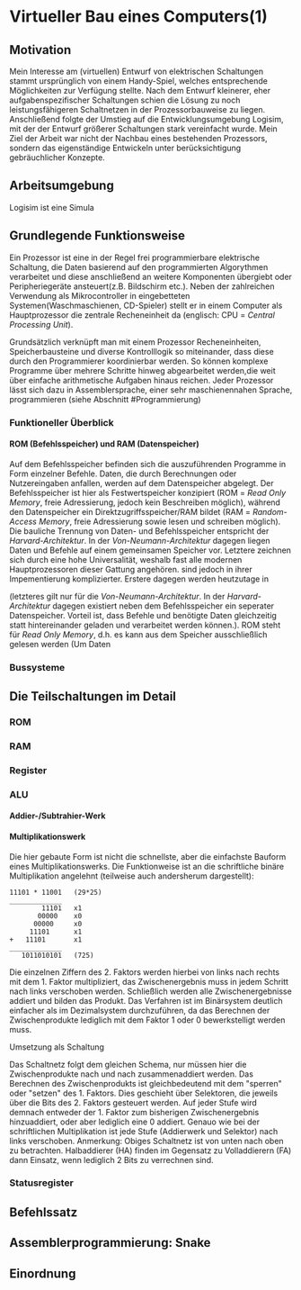 # Virtueller Bau eines Computers(1)

## Motivation

Mein Interesse am (virtuellen) Entwurf von elektrischen Schaltungen stammt ursprünglich von einem Handy-Spiel, welches entsprechende Möglichkeiten zur Verfügung stellte. Nach dem Entwurf kleinerer, eher aufgabenspezifischer Schaltungen schien die Lösung zu noch leistungsfähigeren Schaltnetzen in der Prozessorbauweise zu liegen. Anschließend folgte der Umstieg auf die Entwicklungsumgebung Logisim, mit der der Entwurf größerer Schaltungen stark vereinfacht wurde.
Mein Ziel der Arbeit war nicht der Nachbau eines bestehenden Prozessors, sondern das eigenständige Entwickeln unter berücksichtigung gebräuchlicher Konzepte.

## Arbeitsumgebung

Logisim ist eine Simula
## Grundlegende Funktionsweise
Ein Prozessor ist eine in der Regel frei programmierbare elektrische Schaltung, die Daten basierend auf den programmierten Algorythmen verarbeitet und diese anschließend an weitere Komponenten übergiebt oder Peripheriegeräte ansteuert(z.B. Bildschirm etc.). Neben der zahlreichen Verwendung als Mikrocontroller in eingebetteten Systemen(Waschmaschienen, CD-Spieler) stellt er in einem Computer als Hauptprozessor die zentrale Recheneinheit da (englisch: CPU = *Central Processing Unit*).

Grundsätzlich verknüpft man mit einem Prozessor Recheneinheiten, Speicherbausteine und diverse Kontrolllogik so miteinander, dass diese durch den Programmierer koordinierbar werden. So können komplexe Programme über mehrere Schritte hinweg abgearbeitet werden,die weit über einfache arithmetische Aufgaben hinaus reichen. Jeder Prozessor lässt sich dazu in Assemblersprache, einer sehr maschienennahen Sprache, programmieren (siehe Abschnitt #Programmierung)

### Funktioneller Überblick

#### ROM (Befehlsspeicher) und RAM (Datenspeicher)

Auf dem Befehlsspeicher befinden sich die auszuführenden Programme in Form einzelner Befehle. Daten, die durch Berechnungen oder Nutzereingaben anfallen, werden auf dem Datenspeicher abgelegt. Der Befehlsspeicher ist hier als Festwertspeicher konzipiert (ROM = *Read Only Memory*, freie Adressierung, jedoch kein Beschreiben möglich), während den Datenspeicher ein Direktzugriffsspeicher/RAM bildet (RAM = *Random-Access Memory*, freie Adressierung sowie lesen und schreiben möglich). Die bauliche Trennung von Daten- und Befehlsspeicher entspricht der *Harvard-Architektur*. In der *Von-Neumann-Architektur* dagegen liegen Daten und Befehle auf einem gemeinsamen Speicher vor. Letztere zeichnen sich durch eine hohe Universalität, weshalb fast alle modernen Hauptprozessoren dieser Gattung angehören. sind jedoch in ihrer Impementierung komplizierter. Erstere dagegen werden heutzutage in 


(letzteres gilt nur für die *Von-Neumann-Architektur*. In der *Harvard-Architektur* dagegen existiert neben dem Befehlsspeicher ein seperater Datenspeicher. Vorteil ist, dass Befehle und benötigte Daten gleichzeitig statt hintereinander geladen und verarbeitet werden können.). ROM steht für *Read Only Memory*, d.h. es kann aus dem Speicher ausschließlich gelesen werden (Um Daten  



### Bussysteme

## Die Teilschaltungen im Detail

### ROM

### RAM

### Register

### ALU

#### Addier-/Subtrahier-Werk

#### Multiplikationswerk

Die hier gebaute Form  ist nicht die schnellste, aber die einfachste Bauform eines Multiplikationswerks. Die Funktionweise ist an die schriftliche binäre Multiplikation angelehnt (teilweise auch andersherum dargestellt):
```
11101 * 11001   (29*25)
_____________        
        11101   x1
       00000    x0
      00000     x0
     11101      x1
+   11101       x1
_____________
   1011010101   (725)            
```
Die einzelnen Ziffern des 2. Faktors werden hierbei von links nach rechts mit dem 1. Faktor multipliziert, das Zwischenergebnis muss in jedem Schritt nach links verschoben werden. Schließlich werden alle Zwischenergebnisse addiert und bilden das Produkt. Das Verfahren ist im Binärsystem deutlich einfacher als im Dezimalsystem durchzuführen, da das Berechnen der Zwischenprodukte lediglich mit dem Faktor 1 oder 0 bewerkstelligt werden muss.

Umsetzung als Schaltung

Das Schaltnetz folgt dem gleichen Schema, nur müssen hier die Zwischenprodukte nach und nach zusammenaddiert werden. Das Berechnen des Zwischenprodukts ist gleichbedeutend mit dem "sperren" oder "setzen" des 1. Faktors. Dies geschieht über Selektoren, die jeweils über die Bits des 2. Faktors gesteuert werden. Auf jeder Stufe wird demnach entweder der 1. Faktor zum bisherigen Zwischenergebnis hinzuaddiert, oder aber lediglich eine 0 addiert. Genauo wie bei der schriftlichen Multiplikation ist jede Stufe (Addierwerk und Selektor) nach links verschoben. 
Anmerkung: Obiges Schaltnetz ist von unten nach oben zu betrachten. Halbaddierer (HA) finden im Gegensatz zu Volladdierern (FA) dann Einsatz, wenn lediglich 2 Bits zu verrechnen sind.
### Statusregister

## Befehlssatz

## Assemblerprogrammierung: Snake

## Einordnung
